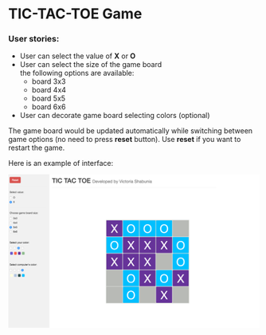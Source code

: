 # TIC-TAC-TOE Game  
### User stories:
- User can select the value of **X** or **O**
- User can select the size of the game board  
the following options are available:  
  - board 3x3
  - board 4x4
  - board 5x5
  - board 6x6
- User can decorate game board selecting colors (optional)

The game board would be updated automatically while switching between game options (no need to press **reset** button). Use **reset** if you want to restart the game.

Here is an example of interface:

![Image](https://github.com/vikshab/Images/blob/master/board5x5.png?raw=true)
